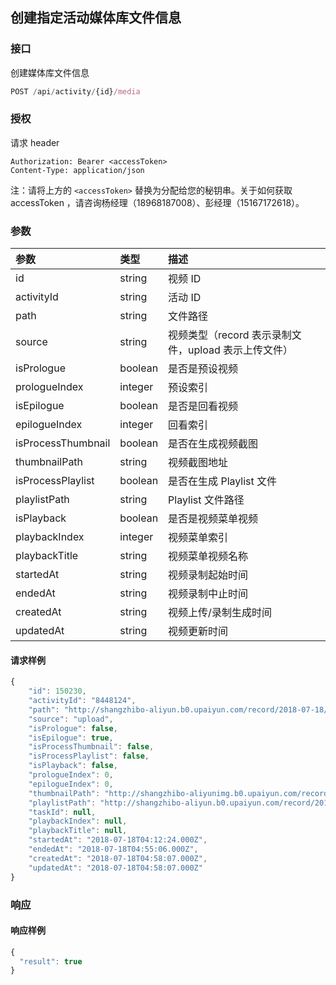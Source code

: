 ## 创建指定活动媒体库文件信息

### 接口

创建媒体库文件信息

```js
POST /api/activity/{id}/media
```

### 授权

请求 header

```
Authorization: Bearer <accessToken>
Content-Type: application/json
```

注：请将上方的 `<accessToken>` 替换为分配给您的秘钥串。关于如何获取 accessToken ，请咨询杨经理（18968187008）、彭经理（15167172618）。

### 参数

| 参数 | 类型 | 描述 |
| :--- | :--- | :--- |
| id | string | 视频 ID |
| activityId | string | 活动 ID |
| path | string | 文件路径 |
| source | string | 视频类型（record 表示录制文件，upload 表示上传文件） |
| isPrologue | boolean | 是否是预设视频 |
| prologueIndex | integer | 预设索引 |
| isEpilogue | boolean | 是否是回看视频 |
| epilogueIndex | integer | 回看索引 |
| isProcessThumbnail | boolean | 是否在生成视频截图 |
| thumbnailPath | string | 视频截图地址 |
| isProcessPlaylist | boolean | 是否在生成 Playlist 文件 |
| playlistPath | string | Playlist 文件路径 |
| isPlayback | boolean | 是否是视频菜单视频 |
| playbackIndex | integer | 视频菜单索引 |
| playbackTitle | string | 视频菜单视频名称 |
| startedAt | string | 视频录制起始时间 |
| endedAt | string | 视频录制中止时间 |
| createdAt | string | 视频上传/录制生成时间 |
| updatedAt | string | 视频更新时间 |

#### 请求样例

```js
{
    "id": 150230,
    "activityId": "8448124",
    "path": "http://shangzhibo-aliyun.b0.upaiyun.com/record/2018-07-18/live/1/2018-07-18-12-12-23_2018-07-18-12-55-05.m3u8",
    "source": "upload",
    "isPrologue": false,
    "isEpilogue": true,
    "isProcessThumbnail": false,
    "isProcessPlaylist": false,
    "isPlayback": false,
    "prologueIndex": 0,
    "epilogueIndex": 0,
    "thumbnailPath": "http://shangzhibo-aliyunimg.b0.upaiyun.com/record/2018-07-18/live/1/2018-07-18-12-12-23_2018-07-18-12-55-05.m3u8-preview.jpg",
    "playlistPath": "http://shangzhibo-aliyun.b0.upaiyun.com/record/2018-07-18/live/1/2018-07-18-12-12-23_2018-07-18-12-55-05.m3u8",
    "taskId": null,
    "playbackIndex": null,
    "playbackTitle": null,
    "startedAt": "2018-07-18T04:12:24.000Z",
    "endedAt": "2018-07-18T04:55:06.000Z",
    "createdAt": "2018-07-18T04:58:07.000Z",
    "updatedAt": "2018-07-18T04:58:07.000Z"
}
```

### 响应

#### 响应样例

```js
{
  "result": true
}
```



